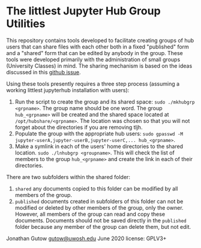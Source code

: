 # The littlest Jupyter Hub Group Utilities

This repository contains tools developed to facilitate creating groups
of hub users that can share files with each other both in a fixed
"published" form and a "shared" form that can be edited by anybody in
the group. These tools were developed primarily with the administration
of small groups (University Classes) in mind. The sharing mechanism is
based on the ideas discussed in this
[github issue](https://github.com/jupyterhub/jupyterhub/issues/394).

Using these tools presently requires a three step process (assuming
a working littlest jupyterhub installation with users):

1. Run the script to create the group and its shared space:
`sudo ./mkhubgrp <grpname>`. The group name should be one word. The
group `hub_<grpname>` will be created and the shared space located
at `/opt/hubshare/<grpname>`. The location was chosen so that you will not
forget about the directories if you are removing tljh.
1. Populate the group with the appropriate hub users:
`sudo gpasswd -M jupyter-userA,jupyter-userB,jupyter-userC,... hub_<grpname>`.
1. Make a symlink in each of the users' home directories to the shared
location. `sudo ./lnhubgrp <groupname>`. This will check the list of members
to the group `hub_<grpname>` and create the link in each of their
directories.

There are two subfolders within the shared folder:
1. `shared` any documents copied to this folder can be modified by all
     members of the group.
1. `published` documents created in subfolders of this folder can not be
     modified or deleted by other members of the group, only the owner.
     However, all members of the group can read and copy these documents.
     Documents should not be saved directly in the `published`
     folder because any member of the group can delete them, but not edit.

 Jonathan Gutow <gutow@uwosh.edu>
 June 2020
 license: GPLV3+